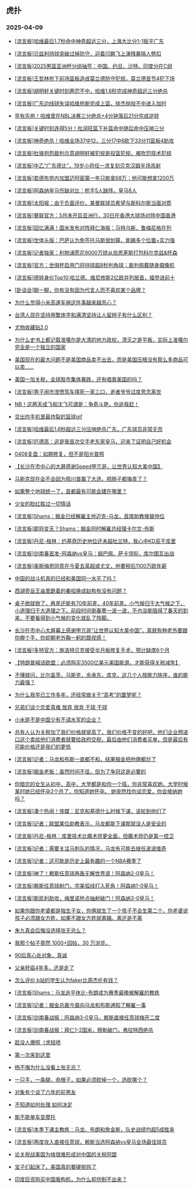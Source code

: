 ## 虎扑 
### 2025-04-09

+ [[流言板]哈维最后1.7秒命中神奇超远三分，上海大比分1-1扳平广东](https://bbs.hupu.com/631652309.html)

+ [[流言板]贝兹利持球突破过掉防守，迎着闫鹏飞上演残暴隔人劈扣](https://bbs.hupu.com/631648935.html)

+ [[流言板]2025男篮亚洲杯分组抽签：中国、约旦、沙特、印度分在C组](https://bbs.hupu.com/631646177.html)

+ [[流言板]王哲林抢下前场篮板造成莫兰德防守犯规，莫兰德首节4犯下场](https://bbs.hupu.com/631647408.html)

+ [[流言板]胡明轩关键时刻两罚不中，哈维1.6秒完成神奇超远三分绝杀](https://bbs.hupu.com/631652172.html)

+ [[流言板]广东边线球失误哈维抢断完成上篮，徐杰抛投不中进入加时](https://bbs.hupu.com/631651470.html)

+ [早有先例！哈维曾在NBL决赛三分绝杀+4分钟落后21分完成逆转](https://bbs.hupu.com/631655190.html)

+ [[流言板]关键时刻连得5分！杜润旺篮下补篮命中随后命中压哨三分](https://bbs.hupu.com/631651108.html)

+ [[流言板]神奇绝杀！哈维全场37中12，三分17中6砍下33分11篮板4助攻](https://bbs.hupu.com/631653223.html)

+ [[流言板]杜锋抱怨裁判示意胡明轩被犯规是投篮犯规，被吹罚技术犯规](https://bbs.hupu.com/631647893.html)

+ [[流言板]中乙“广东德比”，19岁小将任一求复刻贝克汉姆半场吊射](https://bbs.hupu.com/631644854.html)

+ [[流言板]若德布劳内加盟迈阿密第一年只能拿68万；他可能想拿1200万](https://bbs.hupu.com/631648465.html)

+ [[流言板]阿森纳皇马伤缺对比：枪手5人缺阵，皇马6人](https://bbs.hupu.com/631643407.html)

+ [[流言板]太阳报：由于负面评价，某曼联球员希望与斯科尔斯当面对质](https://bbs.hupu.com/631644493.html)

+ [[流言板]曼联官方：5月末开启亚洲行，30日在香港大球场对阵中国香港](https://bbs.hupu.com/631643781.html)

+ [[流言板]回忆满满！国米发布对阵拜仁海报：马特乌斯、鲁梅尼格在列](https://bbs.hupu.com/631643323.html)

+ [[流言板]世体头版：巴萨认为免签托马斯很划算，能踢多个位置+实力强](https://bbs.hupu.com/631642514.html)

+ [[流言板]记者独家：利物浦愿花9000万镑从伯恩茅斯打包科尔克兹&amp;怀森](https://bbs.hupu.com/631647910.html)

+ [[流言板]官方：世俱杯启用门将持球超8秒判角球；裁判佩戴随身摄像机](https://bbs.hupu.com/631654901.html)

+ [[流言板]德转身价Top10:哈兰德、维尼修斯2亿欧并列居首，福登进前十](https://bbs.hupu.com/631649801.html)

+ [[卧谈会]聊一聊，你有没有因为代言人而不喜欢某个品牌？](https://bbs.hupu.com/631649544.html)

+ [为什么觉得小米高速车祸这件事越来越恶心？](https://bbs.hupu.com/631647205.html)

+ [台湾人现在坚持用繁体字和满清坚持让人留辫子有什么区别？](https://bbs.hupu.com/631646206.html)

+ [尤物收藏贴2.0](https://bbs.hupu.com/631649449.html)

+ [为什么史书上都记载准噶尔是大清的地方政权，清灭之是平叛，实际上准噶尔完全是一个独立的国家](https://bbs.hupu.com/631646265.html)

+ [美国现在的最大问题不是美国商品卖不出去，而是美国压根没有那么多商品可以卖……](https://bbs.hupu.com/631649127.html)

+ [美国一加关税，全球股市集体暴跌，还有唱衰美国的吗？](https://bbs.hupu.com/631648982.html)

+ [[流言板]男子闹市泄愤驾车撞死一家三口，逝者爷爷过度思念离世](https://bbs.hupu.com/631645990.html)

+ [NB！这两天成飞和沈飞可谓是：争奇斗艳，你追我赶！](https://bbs.hupu.com/631646217.html)

+ [交出你手机里最炸裂的篮球gif](https://bbs.hupu.com/631647161.html)

+ [[流言板]哈维最后1.6秒超远三分压哨绝杀广东，广东球员非常无奈](https://bbs.hupu.com/631653141.html)

+ [[流言板]厄德高：这是我首次交手老东家皇马，迎来了证明自己好机会](https://bbs.hupu.com/631651281.html)

+ [0408复盘：如期修复，但不是阳光普照](https://bbs.hupu.com/631649237.html)

+ [【长沙在市中心的大屏感谢Speed甲亢哥，让世界认知大美中国】](https://bbs.hupu.com/631646815.html)

+ [马斯克现在会不会因为帮川普赢了大选，把肠子都悔青了？](https://bbs.hupu.com/631654975.html)

+ [如果整个地球统一了，首都最有可能会建在哪里？](https://bbs.hupu.com/631648022.html)

+ [少女的脸红胜过一切情话](https://bbs.hupu.com/631649117.html)

+ [[流言板]Shams：掘金已经解雇主帅迈克-马龙，首席助教接替帅位](https://bbs.hupu.com/631657141.html)

+ [[流言板]即将变天？Shams：掘金同时解雇总经理卡尔文-布斯](https://bbs.hupu.com/631657347.html)

+ [[流言板]丹尼-格林：约基奇历史地位还未超杜兰特，我心中KD高于库里](https://bbs.hupu.com/631656075.html)

+ [[流言板]剑南春首发-阿森纳vs皇马：姆巴佩、萨卡领衔，库尔图瓦出战](https://bbs.hupu.com/631656822.html)

+ [[流言板]奥斯梅恩同意在今夏去英超或尤文，他要税后1100万欧年薪](https://bbs.hupu.com/631655692.html)

+ [中国的战斗机真的已经和美国同一水平了吗？](https://bbs.hupu.com/631655051.html)

+ [西湖旁岳王庙里跪着的秦桧换成赵构有没有问题？](https://bbs.hupu.com/631652693.html)

+ [桌子掀就掀了，再差还能有70年前差，40年前差。小气候归于大气候之下，小道理归于大道理之下。前段时间倒春寒一波一波，不也没能阻得了春天的到来，不要看得到小气候的变化就乱了阵脚。](https://bbs.hupu.com/631649245.html)

+ [长沙在市中心大屏幕上感谢甲亢哥“让世界认知大美中国”，真就有种老外要跟你握个手，你却朝老外鞠一躬的既视感！](https://bbs.hupu.com/631655810.html)

+ [[流言板]多特官方：施洛特贝克接受半月板修复手术，预计缺席6个月](https://bbs.hupu.com/631653450.html)

+ [【特朗普喊话欧盟：必须购买3500亿美元美国能源，才能获得关税减免】](https://bbs.hupu.com/631655675.html)

+ [不懂就问，比尔盖茨，马斯克，余承东，库克，这几个人按能力排序，谁的能力最强？](https://bbs.hupu.com/631654143.html)

+ [为什么我早已工作多年，还经常做关于“高考”的噩梦呢？](https://bbs.hupu.com/631651534.html)

+ [兄弟们谈个恋爱真难  放弃 放弃 干球 干球](https://bbs.hupu.com/631656084.html)

+ [小米是不是中国少有不请水军的企业？](https://bbs.hupu.com/631652974.html)

+ [总有人认为关税加了我们价格就提高了，我们价格不变的好吧，他们企业想进口这个卖给他们消费者就要给政府交税，最后由他们消费者买单，但是最后有可能价格还是我们的更低](https://bbs.hupu.com/631652098.html)

+ [[流言板]记者：马龙和布斯一直都不和，结果掘金把他俩都炒了](https://bbs.hupu.com/631657858.html)

+ [[流言板]掘金老板：虽然时间不佳，但为了争冠这是必要的](https://bbs.hupu.com/631657784.html)

+ [你暗恋的女生从初中，高中，大学都是和你一个班，你非常喜欢她。大学时候某时她已经怀孕2个月了，你知道她怀孕。     她突然找你谈恋爱，你会接纳她吗？     ](https://bbs.hupu.com/631656176.html)

+ [[流言板]凑个热闹！侠媒：尼克和基德什么时候下课，该轮到他们了](https://bbs.hupu.com/631657322.html)

+ [[流言板]记者：联盟某位助教表示，马龙都能下课那就没人是安全的](https://bbs.hupu.com/631657443.html)

+ [[流言板]丹尼-格林：库里技术比魔术师更全面，但魔术师仍是第一控卫](https://bbs.hupu.com/631656328.html)

+ [[流言板]记者：需要关注马刺队的情况，马龙有可能去继任波波维奇](https://bbs.hupu.com/631658043.html)

+ [[流言板]记者：这可能是历史上最有趣的一个NBA赛季了](https://bbs.hupu.com/631657568.html)

+ [[流言板]神了！赖斯任意球再轰无解世界波！阿森纳2-0皇马！](https://bbs.hupu.com/631658646.html)

+ [[流言板]赖斯任意球射门，完美弧线打入死角！阿森纳1-0皇马！](https://bbs.hupu.com/631658524.html)

+ [[流言板]斯凯利助攻，梅里诺抢点抽射破门！阿森纳3-0皇马！](https://bbs.hupu.com/631658751.html)

+ [如果你跟你老婆都是独生子女，你俩就生了一个孩子不会生第二个，你老婆说孩子必须跟女方姓，如果不跟女方姓就离婚。离还是不离](https://bbs.hupu.com/631655486.html)

+ [朱九真会后悔没选择张无忌么？](https://bbs.hupu.com/631656647.html)

+ [我那个帖子竟然 1000+回帖，30 万浏览，](https://bbs.hupu.com/631655915.html)

+ [90后真心处对象，真诚](https://bbs.hupu.com/631656420.html)

+ [父亲肝癌4年多，还是走了](https://bbs.hupu.com/631656419.html)

+ [怎么评价 b站的学生认为faker比周杰伦有钱？](https://bbs.hupu.com/631656102.html)

+ [[流言板]Shams：马龙追平休比-布朗成为赛季最晚被解雇的教练](https://bbs.hupu.com/631657681.html)

+ [[流言板]记者：掘金总裁今晨向马龙和布斯通知了解雇一事](https://bbs.hupu.com/631657726.html)

+ [[流言板]剑南春战报：阿森纳3-0皇马，赖斯直接任意球梅开二度](https://bbs.hupu.com/631659009.html)

+ [[流言板]剑南春战报：拜仁1-2国米，穆勒破门，弗拉特西绝杀](https://bbs.hupu.com/631658993.html)

+ [趁没人爆照（求轻喷](https://bbs.hupu.com/631658275.html)

+ [第一次来到这里](https://bbs.hupu.com/631656466.html)

+ [杨不悔为什么没看上张无忌？](https://bbs.hupu.com/631656736.html)

+ [一只手，一条腿，命根子，如果必须砍掉一个，选砍哪个？](https://bbs.hupu.com/631656874.html)

+ [对象有个谈了六年的前男友](https://bbs.hupu.com/631656871.html)

+ [不知道如何处理 如何决定](https://bbs.hupu.com/631656451.html)

+ [能不能单车变摩托](https://bbs.hupu.com/631656550.html)

+ [[流言板]本季下课主教练：马龙、布朗和詹金斯，队史战绩均超5成胜率](https://bbs.hupu.com/631657950.html)

+ [[流言板]两度攻入直接任意球，赖斯当选阿森纳vs皇马全场最佳球员](https://bbs.hupu.com/631659315.html)

+ [论关税战美国为啥很难形成对中国的关税同盟](https://bbs.hupu.com/631657999.html)

+ [宝子们起床了，美国真的要硬脱钩了](https://bbs.hupu.com/631659653.html)

+ [印度巨资购买中国盾构机，为什么却仿制不出来？](https://bbs.hupu.com/631658114.html)

